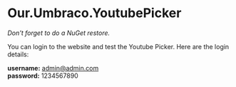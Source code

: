 # Our.Umbraco.YoutubePicker

*Don't forget to do a NuGet restore.*

You can login to the website and test the Youtube Picker. Here are the login details:

<strong>username:</strong> admin@admin.com<br/>
<strong>password:</strong> 1234567890
